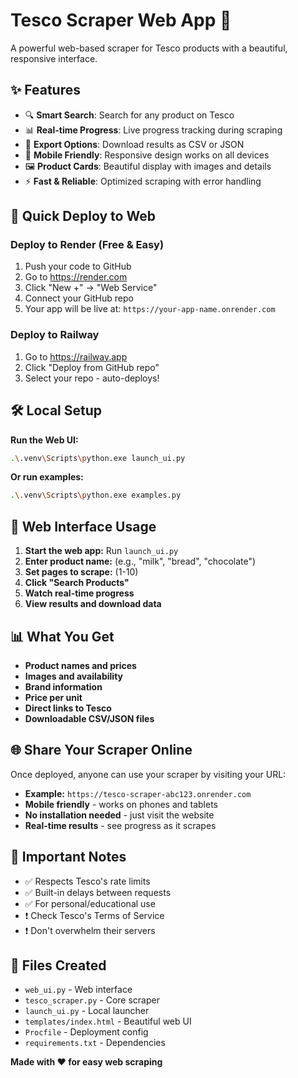 # Tesco Scraper Web App 🛒

A powerful web-based scraper for Tesco products with a beautiful, responsive interface.

## ✨ Features

- 🔍 **Smart Search**: Search for any product on Tesco
- 📊 **Real-time Progress**: Live progress tracking during scraping
- 💾 **Export Options**: Download results as CSV or JSON
- 📱 **Mobile Friendly**: Responsive design works on all devices
- 🖼️ **Product Cards**: Beautiful display with images and details
- ⚡ **Fast & Reliable**: Optimized scraping with error handling

## 🚀 Quick Deploy to Web

### Deploy to Render (Free & Easy)
1. Push your code to GitHub
2. Go to https://render.com
3. Click "New +" → "Web Service"
4. Connect your GitHub repo
5. Your app will be live at: `https://your-app-name.onrender.com`

### Deploy to Railway
1. Go to https://railway.app
2. Click "Deploy from GitHub repo"
3. Select your repo - auto-deploys!

## 🛠️ Local Setup

**Run the Web UI:**
```bash
.\.venv\Scripts\python.exe launch_ui.py
```

**Or run examples:**
```bash
.\.venv\Scripts\python.exe examples.py
```

## 📖 Web Interface Usage

1. **Start the web app:** Run `launch_ui.py`
2. **Enter product name:** (e.g., "milk", "bread", "chocolate")
3. **Set pages to scrape:** (1-10)
4. **Click "Search Products"**
5. **Watch real-time progress**
6. **View results and download data**

## 📊 What You Get

- **Product names and prices**
- **Images and availability**
- **Brand information**
- **Price per unit**
- **Direct links to Tesco**
- **Downloadable CSV/JSON files**

## 🌐 Share Your Scraper Online

Once deployed, anyone can use your scraper by visiting your URL:
- **Example:** `https://tesco-scraper-abc123.onrender.com`
- **Mobile friendly** - works on phones and tablets
- **No installation needed** - just visit the website
- **Real-time results** - see progress as it scrapes

## 🚨 Important Notes

- ✅ Respects Tesco's rate limits
- ✅ Built-in delays between requests  
- ✅ For personal/educational use
- ❗ Check Tesco's Terms of Service
- ❗ Don't overwhelm their servers

## 📁 Files Created

- `web_ui.py` - Web interface
- `tesco_scraper.py` - Core scraper
- `launch_ui.py` - Local launcher
- `templates/index.html` - Beautiful web UI
- `Procfile` - Deployment config
- `requirements.txt` - Dependencies

**Made with ❤️ for easy web scraping**

